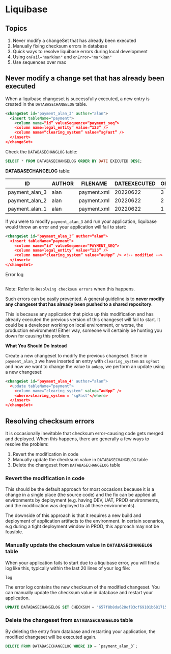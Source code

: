 
# Liquibase

## Topics

1. Never modify a changeSet that has already been executed
1. Manually fixing checksum errors in database
1. Quick ways to resolve liquibase errors during local development
1. Using `onFail="markRan"` and `onError="markRan"`
1. Use sequences over max

## Never modify a change set that has already been executed

When a liquibase changeset is successfully executed, a new entry is created in the `DATABASECHANGELOG` table.

```xml
<changeSet id="payment_alan_3" author="alan">
  <insert tableName="payment">
    <column name=“id” valueSequence=“payment_seq”>
    <column name=legal_entity” value=“123” />
    <column name=“clearing_system” value=“sgFast” />
  </insert>
</changeSet>
```

Check the `DATABASECHANGLOG` table:

```sql
SELECT * FROM DATABASECHANGELOG ORDER BY DATE EXECUTED DESC;
```

__DATABASECHANGELOG__ table:

| ID | AUTHOR | FILENAME | DATEEXECUTED | ORDEREXECUTED | EXECTYPE | MD5SUM |
| - | - | - | - | - | - | - |
| payment_alan_3 | alan | payment.xml | 20220622 | 3 | EXECUTED | 02558a70324e7c4f269c69825450cec8 |
| payment_alan_2 | alan | payment.xml | 20220622 | 2 | EXECUTED | 73df9317ef7c5bc5d038760213d7336c |
| payment_alan_1 | alan | payment.xml | 20220622 | 1 | EXECUTED | 0fd078e5d26aa14cd6a9594eb6ec08cd |

If you were to modify `payment_alan_3` and run your application, liquibase would throw an error and your application will fail to start:

```xml
<changeSet id=“payment_alan_3” author=“alan”>
  <insert tableName=“payment”>
    <column name=“id” valueSequence=“PAYMENT_SEQ”>
    <column name=legal_entity” value=“123” />
    <column name=“clearing_system” value=“auNpp” /> <!-- modified -->
  </insert>
</changeSet>
```

Error log

```

```
Note: Refer to `Resolving checksum errors` when this happens.

Such errors can be easily prevented. A general guideline is to __never modify any changeset that has already been pushed to a shared repository__.

This is because any application that picks up this modification and has already executed the previous version of this changeset will fail to start. It could be a developer working on local environment, or worse, the production environment! Either way, someone will certainly be hunting you down for causing this problem.

__What You Should Do Instead__

Create a new changeset to modify the previous changeset. Since in `payment_alan_3` we have inserted an entry with `clearing_system` as `sgFast` and now we want to change the value to `auNpp`, we perform an update using a new changeset:

```xml
<changeSet id=“payment_alan_4" author=“alan”>
  <update tableName=“payment”>
    <column name=“clearing_system" value=“auNpp” />
    <where>clearing_system = "sgFast"</where>
  </insert>
</changeSet>
```

## Resolving checksum errors

It is occasionally inevitable that checksum error-causing code gets merged and deployed. When this happens, there are generally a few ways to resolve the problem:

1. Revert the modification in code
1. Manually update the checksum value in `DATABASECHANGELOG` table
1. Delete the changeset from `DATABASECHANGELOG` table

### Revert the modification in code

This should be the default approach for most occasions because it is a change in a single place (the source code) and the fix can be applied all environments by deployment (e.g. having DEV, UAT, PROD environments, and the modification was deployed to all these environments).

The downside of this approach is that it requires a new build and deployment of application artifacts to the environment. In certain scenarios, e.g during a tight deployment window in PROD, this approach may not be feasible.

### Manually update the checksum value in `DATABASECHANGELOG` table

When your application fails to start due to a liquibase error, you will find a log like this, typically within the last 20 lines of your log file:

```
log
```

The error log contains the new checksum of the modified changeset. You can manually update the checksum value in database and restart your application.

```sql
UPDATE DATABASECHANGELOG SET CHECKSUM = '657f8b8da628ef83cf69101b6817150a' WHERE ID = 'payment_alan_3';
```

### Delete the changeset from `DATABASECHANGELOG` table

By deleting the entry from database and restarting your application, the modified changeset will be executed again.

```sql
DELETE FROM DATABASECHANGELOG WHERE ID = `payment_alan_3`;
```
